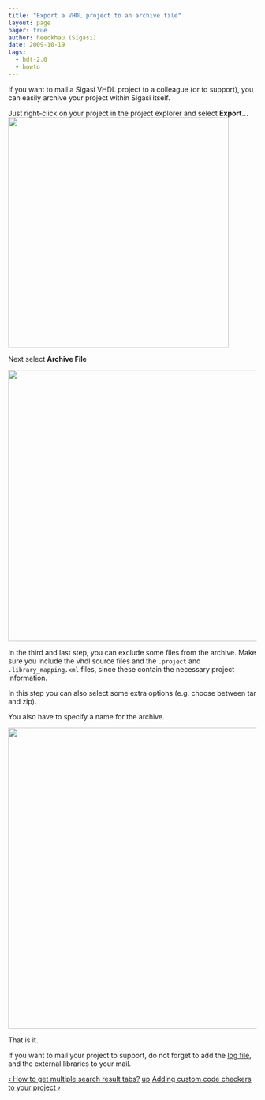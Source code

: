 ```yaml
---
title: "Export a VHDL project to an archive file"
layout: page 
pager: true
author: heeckhau (Sigasi)
date: 2009-10-19
tags: 
  - hdt-2.0
  - howto
---
```

<div class="content">
<p>If you want to mail a Sigasi VHDL project to a colleague (or to support), you can easily archive your project within Sigasi  itself.</p><p>Just right-click on your project in the project explorer and select <strong>Export...</strong><br/><span class="inline inline-center"><img src="http://www.sigasi.com/sites/www.sigasi.com/files/images/export_1.png" alt="" title="" class="image image-_original " width="447" height="467"/></span></p><p>Next select <strong>Archive File</strong></p><p><span class="inline inline-center"><img src="http://www.sigasi.com/sites/www.sigasi.com/files/images/export_2.png" alt="" title="" class="image image-_original " width="525" height="550"/></span></p><p>In the third and last step, you can exclude some files from the archive. Make sure you include the vhdl source files and the <span class="geshifilter"><code class="vhdl geshifilter-vhdl">.project</code></span> and <span class="geshifilter"><code class="vhdl geshifilter-vhdl">.library_mapping.xml</code></span> files, since these contain the necessary project information. </p><p>In this step you can also select some extra options (e.g. choose between tar and zip).</p><p>You also have to specify a name for the archive.</p><p><span class="inline inline-center"><img src="http://www.sigasi.com/sites/www.sigasi.com/files/images/export_3.png" alt="" title="" class="image image-_original " width="629" height="610"/></span></p><p>That is it.</p><p>If you want to mail your project to support, do not forget to add the <a href="/logfile">log file</a>, and the external libraries to your mail.</p>  <div id="book-navigation-1518" class="book-navigation">            <div class="page-links clear-block">              <a href="/content/how-get-multiple-search-result-tabs" class="page-previous" title="Go to previous page">&#8249; How to get multiple search result tabs?</a>                    <a href="/content/sigasi-how" class="page-up" title="Go to parent page">up</a>                    <a href="/content/adding-custom-code-checkers-your-project" class="page-next" title="Go to next page">Adding custom code checkers to your project &#8250;</a>          </div>      </div>  </div>


